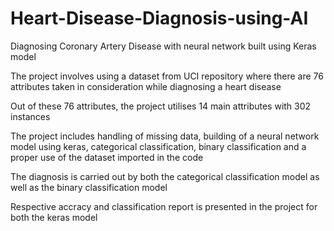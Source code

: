 # Heart-Disease-Diagnosis-using-AI

Diagnosing Coronary Artery Disease with neural network built using Keras model

The project involves using a dataset from UCI repository where there are 76 attributes taken in consideration while diagnosing a heart disease

Out of these 76 attributes, the project utilises 14 main attributes with 302 instances

The project includes handling of missing data, building of a neural network model using keras, categorical classification, binary classification and a proper use of the dataset imported in the code

The diagnosis is carried out by both the categorical classification model as well as the binary classification model

Respective accracy and classification report is presented in the project for both the keras model
